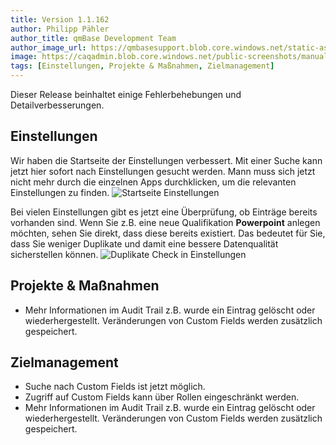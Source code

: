 ```yaml
---
title: Version 1.1.162
author: Philipp Pähler
author_title: qmBase Development Team
author_image_url: https://qmbasesupport.blob.core.windows.net/static-assets/img/persons/paehler_round.png
image: https://caqadmin.blob.core.windows.net/public-screenshots/manual-screenshots/IdeaCategoryTemplate%202021-10-21%20151116.png
tags: [Einstellungen, Projekte & Maßnahmen, Zielmanagement]
---
```


Dieser Release beinhaltet einige Fehlerbehebungen und Detailverbesserungen.

<!--truncate-->

## Einstellungen

Wir haben die Startseite der Einstellungen verbessert. Mit einer Suche kann jetzt hier sofort nach Einstellungen gesucht werden.
Mann muss sich jetzt nicht mehr durch die einzelnen Apps durchklicken, um die relevanten Einstellungen zu finden.
![Startseite Einstellungen](https://caqadmin.blob.core.windows.net/public-screenshots/manual-screenshots/Screenshot%202021-12-18%20Settings_HomePage.png)

Bei vielen Einstellungen gibt es jetzt eine Überprüfung, ob Einträge bereits vorhanden sind. Wenn Sie z.B. eine neue Qualifikation **Powerpoint** anlegen möchten, sehen Sie direkt, dass diese bereits existiert.
Das bedeutet für Sie, dass Sie weniger Duplikate und damit eine bessere Datenqualität sicherstellen können.
![Duplikate Check in Einstellungen](https://caqadmin.blob.core.windows.net/public-screenshots/manual-screenshots/Screenshot%202021-12-18%20Setting_Duplicates.png)

## Projekte & Maßnahmen

- Mehr Informationen im Audit Trail z.B. wurde ein Eintrag gelöscht oder wiederhergestellt. Veränderungen von Custom Fields werden zusätzlich gespeichert.

## Zielmanagement

- Suche nach Custom Fields ist jetzt möglich.
- Zugriff auf Custom Fields kann über Rollen eingeschränkt werden.
- Mehr Informationen im Audit Trail z.B. wurde ein Eintrag gelöscht oder wiederhergestellt. Veränderungen von Custom Fields werden zusätzlich gespeichert.
